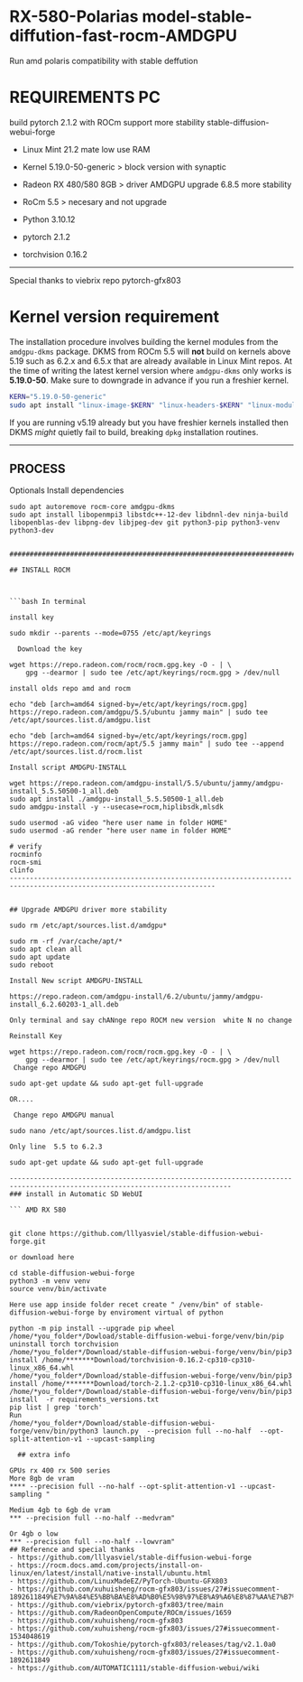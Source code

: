 # RX-580-Polarias model-stable-diffution-fast-rocm-AMDGPU
Run amd polaris compatibility with stable deffution


# REQUIREMENTS PC
build pytorch 2.1.2 with ROCm support more stability stable-diffusion-webui-forge

- Linux Mint 21.2 mate low use RAM
- Kernel 5.19.0-50-generic > block version with synaptic
- Radeon RX 480/580 8GB > driver AMDGPU upgrade 6.8.5 more stability
- RoCm 5.5 >  necesary and not upgrade


- Python 3.10.12
- pytorch 2.1.2
- torchvision 0.16.2
-----------------------------------------------------------------------------------------------------------------------
Special thanks to viebrix repo pytorch-gfx803
# Kernel version requirement
The installation procedure involves building the kernel modules from the `amdgpu-dkms` package. DKMS from ROCm 5.5 will **not** build on kernels above 5.19 such as 6.2.x and 6.5.x that are already available in Linux Mint repos. At the time of writing the latest kernel version where `amdgpu-dkms` only works is **5.19.0-50**. Make sure to downgrade in advance if you run a freshier kernel.
```bash
KERN="5.19.0-50-generic"
sudo apt install "linux-image-$KERN" "linux-headers-$KERN" "linux-modules-$KERN" "linux-modules-extra-$KERN"
```
If you are running v5.19 already but you have freshier kernels installed then DKMS *might* quietly fail to build, breaking `dpkg` installation routines.

------------------------------------------------------------------------------------------------------------------------
## PROCESS
 
 Optionals Install dependencies

```In terminal
sudo apt autoremove rocm-core amdgpu-dkms
sudo apt install libopenmpi3 libstdc++-12-dev libdnnl-dev ninja-build libopenblas-dev libpng-dev libjpeg-dev git python3-pip python3-venv python3-dev


###########################################################################################################################################################

## INSTALL ROCM



```bash In terminal  

install key

sudo mkdir --parents --mode=0755 /etc/apt/keyrings

  Download the key

wget https://repo.radeon.com/rocm/rocm.gpg.key -O - | \
    gpg --dearmor | sudo tee /etc/apt/keyrings/rocm.gpg > /dev/null

install olds repo amd and rocm

echo "deb [arch=amd64 signed-by=/etc/apt/keyrings/rocm.gpg] https://repo.radeon.com/amdgpu/5.5/ubuntu jammy main" | sudo tee /etc/apt/sources.list.d/amdgpu.list

echo "deb [arch=amd64 signed-by=/etc/apt/keyrings/rocm.gpg] https://repo.radeon.com/rocm/apt/5.5 jammy main" | sudo tee --append /etc/apt/sources.list.d/rocm.list

Install script AMDGPU-INSTALL

wget https://repo.radeon.com/amdgpu-install/5.5/ubuntu/jammy/amdgpu-install_5.5.50500-1_all.deb
sudo apt install ./amdgpu-install_5.5.50500-1_all.deb
sudo amdgpu-install -y --usecase=rocm,hiplibsdk,mlsdk

sudo usermod -aG video "here user name in folder HOME"
sudo usermod -aG render "here user name in folder HOME"

# verify
rocminfo
rocm-smi
clinfo
-------------------------------------------------------------------------------------------------------------------------


## Upgrade AMDGPU driver more stability

sudo rm /etc/apt/sources.list.d/amdgpu*

sudo rm -rf /var/cache/apt/*
sudo apt clean all
sudo apt update
sudo reboot

Install New script AMDGPU-INSTALL

https://repo.radeon.com/amdgpu-install/6.2/ubuntu/jammy/amdgpu-install_6.2.60203-1_all.deb

Only terminal and say chANnge repo ROCM new version  white N no change

Reinstall Key

wget https://repo.radeon.com/rocm/rocm.gpg.key -O - | \
    gpg --dearmor | sudo tee /etc/apt/keyrings/rocm.gpg > /dev/null
 Change repo AMDGPU

sudo apt-get update && sudo apt-get full-upgrade

OR....

 Change repo AMDGPU manual

sudo nano /etc/apt/sources.list.d/amdgpu.list

Only line  5.5 to 6.2.3

sudo apt-get update && sudo apt-get full-upgrade

-----------------------------------------------------------------------------------------------------------------------------
### install in Automatic SD WebUI

``` AMD RX 580


git clone https://github.com/lllyasviel/stable-diffusion-webui-forge.git

or download here

cd stable-diffusion-webui-forge
python3 -m venv venv
source venv/bin/activate

Here use app inside folder recet create " /venv/bin" of stable-diffusion-webui-forge by enviroment virtual of python

python -m pip install --upgrade pip wheel
/home/*you_folder*/Dowload/stable-diffusion-webui-forge/venv/bin/pip uninstall torch torchvision
/home/*you_folder*/Download/stable-diffusion-webui-forge/venv/bin/pip3 install /home/*******Download/torchvision-0.16.2-cp310-cp310-linux_x86_64.whl
/home/*you_folder*/Download/stable-diffusion-webui-forge/venv/bin/pip3 install /home/*******Download/torch-2.1.2-cp310-cp310-linux_x86_64.whl
/home/*you_folder*/Download/stable-diffusion-webui-forge/venv/bin/pip3 install  -r requirements_versions.txt
pip list | grep 'torch'
Run
/home/*you_folder*/Download/stable-diffusion-webui-forge/venv/bin/python3 launch.py  --precision full --no-half  --opt-split-attention-v1 --upcast-sampling

  ## extra info

GPUs rx 400 rx 500 series
More 8gb de vram
**** --precision full --no-half --opt-split-attention-v1 --upcast-sampling "
 
Medium 4gb to 6gb de vram 
*** --precision full --no-half --medvram"

Or 4gb o low 
*** --precision full --no-half --lowvram"
## Reference and special thanks
- https://github.com/lllyasviel/stable-diffusion-webui-forge
- https://rocm.docs.amd.com/projects/install-on-linux/en/latest/install/native-install/ubuntu.html
- https://github.com/LinuxMadeEZ/PyTorch-Ubuntu-GFX803
- https://github.com/xuhuisheng/rocm-gfx803/issues/27#issuecomment-1892611849%E7%9A%84%E5%BB%BA%E8%AD%B0%E5%98%97%E8%A9%A6%E8%87%AA%E7%B7%A8torch%E5%92%8Ctorch%20vision%E8%A9%A6%E8%A9%A6%E7%9C%8B%E6%9C%83%E4%B8%8D%E6%9C%83%E6%88%90%E5%8A%9F
- https://github.com/viebrix/pytorch-gfx803/tree/main
- https://github.com/RadeonOpenCompute/ROCm/issues/1659
- https://github.com/xuhuisheng/rocm-gfx803
- https://github.com/xuhuisheng/rocm-gfx803/issues/27#issuecomment-1534048619
- https://github.com/Tokoshie/pytorch-gfx803/releases/tag/v2.1.0a0
- https://github.com/xuhuisheng/rocm-gfx803/issues/27#issuecomment-1892611849
- https://github.com/AUTOMATIC1111/stable-diffusion-webui/wiki


